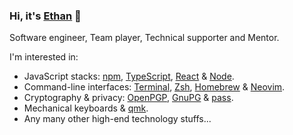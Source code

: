 ### Hi, it's [Ethan](https://ethanify.me) 👋

Software engineer, Team player, Technical supporter and Mentor.

I'm interested in:

- JavaScript stacks: [npm](https://www.npmjs.com), [TypeScript](https://www.typescriptlang.org),
  [React](https://reactjs.org) & [Node](https://nodejs.org).
- Command-line interfaces: [Terminal](https://sw.kovidgoyal.net/kitty), [Zsh](https://www.zsh.org),
  [Homebrew](https://brew.sh) & [Neovim](https://neovim.io).
- Cryptography & privacy: [OpenPGP](https://www.openpgp.org), [GnuPG](https://gnupg.org) &
  [pass](https://www.passwordstore.org).
- Mechanical keyboards & [qmk](https://qmk.fm).
- Any many other high-end technology stuffs...
